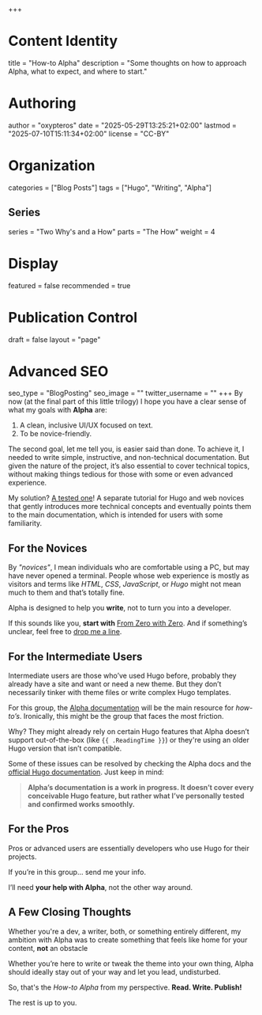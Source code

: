 +++
# Content Identity
title = "How-to Alpha"
description = "Some thoughts on how to approach Alpha, what to expect, and where to start."

# Authoring
author = "oxypteros"
date = "2025-05-29T13:25:21+02:00"
lastmod = "2025-07-10T15:11:34+02:00"
license = "CC-BY"

# Organization
categories = ["Blog Posts"]
tags = ["Hugo", "Writing", "Alpha"]
## Series
series = "Two Why's and a How"
parts = "The How"
weight = 4

# Display
featured = false
recommended = true

# Publication Control
draft = false
layout = "page"

# Advanced SEO
seo_type = "BlogPosting"
seo_image = ""
twitter_username = ""
+++
By now (at the final part of this little trilogy) I hope you have a clear sense of what my goals with **Alpha** are:

1. A clean, inclusive UI/UX focused on text.
2. To be novice-friendly.

The second goal, let me tell you, is easier said than done. To achieve it, I needed to write simple, instructive, and non-technical documentation. But given the nature of the project, it’s also essential to cover technical topics, without making things tedious for those with some or even advanced experience.

My solution? [A tested one](/blog/why-alpha/#first-steps/)! A separate tutorial for Hugo and web novices that gently introduces more technical concepts and eventually points them to the main documentation, which is intended for users with some familiarity.

## For the Novices

By *"novices"*, I mean individuals who are comfortable using a PC, but may have never opened a terminal. People whose web experience is mostly as visitors and terms like *HTML*, *CSS*, *JavaScript*, or *Hugo* might not mean much to them and that’s totally fine.

Alpha is designed to help you **write**, not to turn you into a developer.

If this sounds like you, **start with** [From Zero with Zero](https://alpha.oxypteros.com/get-started/). And if something’s unclear, feel free to [drop me a line](https://alpha.oxypteros.com/contact/).


## For the Intermediate Users

Intermediate users are those who’ve used Hugo before, probably they already have a site and want or need a new theme. But they don’t necessarily tinker with theme files or write complex Hugo templates.

For this group, the [Alpha documentation](https://alpha.oxypteros.com/docs/) will be the main resource for *how-to’s*. Ironically, this might be the group that faces the most friction.

Why? They might already rely on certain Hugo features that Alpha doesn’t support out-of-the-box (like `{{ .ReadingTime }}`) or they're using an older Hugo version that isn’t compatible.

Some of these issues can be resolved by checking the Alpha docs and the [official Hugo documentation](https://gohugo.io/documentation/). Just keep in mind:

> **Alpha’s documentation is a work in progress. It doesn’t cover every conceivable Hugo feature, but rather what I’ve personally tested and confirmed works smoothly.**


## For the Pros

Pros or advanced users are essentially developers who use Hugo for their projects. 

If you’re in this group... send me your info.  

I’ll need **your help with Alpha**, not the other way around.

## A Few Closing Thoughts

Whether you're a dev, a writer, both, or something entirely different, my ambition with Alpha was to create something that feels like home for your content, **not** an obstacle

Whether you’re here to write or tweak the theme into your own thing, Alpha should ideally stay out of your way and let you lead, undisturbed.

So, that's the *How-to Alpha* from my perspective.
**Read. Write. Publish!**

The rest is up to you.
